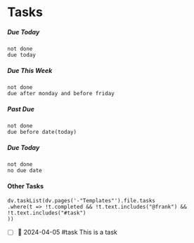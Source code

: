 # Tasks

##### Due Today
```tasks
not done
due today
```

##### Due This Week
```tasks
not done
due after monday and before friday
```

##### Past Due
```tasks
not done
due before date(today)
```

##### Due Today
```tasks
not done
no due date
```


#### Other Tasks
```dataviewjs
dv.taskList(dv.pages('-"Templates"').file.tasks
.where(t => !t.completed && !t.text.includes("@frank") &&
!t.text.includes("#task")
))
```



- [ ] 📅 2024-04-05  #task This is a task